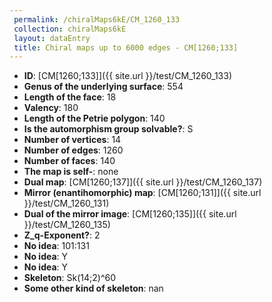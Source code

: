 ```yaml
--- 
 permalink: /chiralMaps6kE/CM_1260_133 
 collection: chiralMaps6kE
 layout: dataEntry
 title: Chiral maps up to 6000 edges - CM[1260;133]
---
```


- **ID**: [CM[1260;133]]({{ site.url }}/test/CM_1260_133)
- **Genus of the underlying surface**: 554
- **Length of the face**: 18
- **Valency**: 180
- **Length of the Petrie polygon**: 140
- **Is the automorphism group solvable?**: S
- **Number of vertices**: 14
- **Number of edges**: 1260
- **Number of faces**: 140
- **The map is self-**: none
- **Dual map**: [CM[1260;137]]({{ site.url }}/test/CM_1260_137)
- **Mirror (enantihomorphic) map**: [CM[1260;131]]({{ site.url }}/test/CM_1260_131)
- **Dual of the mirror image**: [CM[1260;135]]({{ site.url }}/test/CM_1260_135)
- **Z_q-Exponent?**: 2
- **No idea**:  101:131
- **No idea**: Y
- **No idea**: Y
- **Skeleton**: Sk(14;2)^60
- **Some other kind of skeleton**: nan
